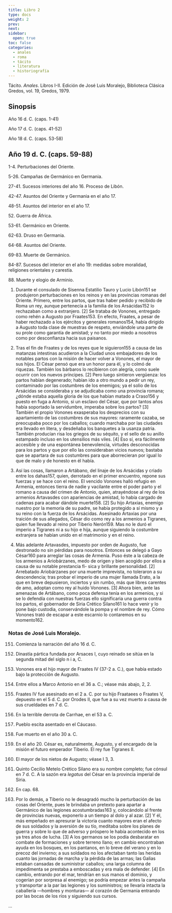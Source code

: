 ```yaml
---
title: Libro 2
type: docs
weight: 2
prev: 
next: 
sidebar:
  open: true
toc: false
categories:
  - anales
  - roma
  - tácito
  - literatura
  - historiografía
---
```


Tácito. *Anales*. Libros I-II. Edición de José Luis Moralejo, Biblioteca Clásica Gredos, vol. 19, Gredos, 1979.

## Sinopsis

Año 16 d. C. (caps. 1-41)

Año 17 d. C. (caps. 41-52)

Año 18 d. C. (caps. 53-58)

## Año 19 d. C. (caps. 59-88)

1-4. Perturbaciones del Oriente.

5-26. Campañas de Germánico en Germania.

27-41. Sucesos interiores del año 16. Proceso de Libón.

42-47. Asuntos del Oriente y Germania en el año 17.

48-51. Asuntos del interior en el año 17.

52\. Guerra de África.

53-61. Germánico en Oriente.

62-63. Druso en Germania.

64-68. Asuntos del Oriente.

69-83. Muerte de Germánico.

84-87. Sucesos del interior en el año 19: medidas sobre moralidad,
religiones orientales y carestía.

88\. Muerte y elogio de Arminio. 


1. Durante el consulado de Sisenna Estatilio Tauro y Lucio Libón151 se produjeron perturbaciones en los reinos y en las provincias romanas del Oriente. Primero, entre los partos, que tras haber pedido y recibido de Roma un rey, aunque pertenecía a la familia de los Arsácidas152 lo rechazaban como a extranjero. [2] Se trataba de Vonones, entregado como rehén a Augusto por Fraates153. En efecto, Fraates, a pesar de haber rechazado a los ejércitos y generales romanos154, había dirigido a Augusto toda clase de muestras de respeto, enviándole una parte de su prole como garantía de amistad; y no tanto por miedo a nosotros como por desconfianza hacia sus paisanos.

2.  Tras el fin de Fraates y de los reyes que le siguieron155 a causa de las matanzas intestinas acudieron a la Ciudad unos embajadores de los notables partos con la misión de hacer volver a Vonones, el mayor de sus hijos. El César pensó que era un honor para él, y lo colmó de riquezas. También los bárbaros lo recibieron con alegría, como suele ocurrir con los nuevos príncipes. [2] Pero luego sintieron vergüenza: los partos habían degenerado; habían ido a otro mundo a pedir un rey, contaminado por las costumbres de los enemigos; ya el solio de los Arsácidas se consideraba y se adjudicaba como una provincia romana; ¿dónde estaba aquella gloria de los que habían matado a Craso156 y puesto en fuga a Antonio, si un esclavo del César, que por tantos años había soportado la servidumbre, imperaba sobre los partos? [3] También el propio Vonones exasperaba los desprecios con su apartamiento de las costumbres de sus mayores: raramente cazaba, se preocupaba poco por los caballos; cuando marchaba por las ciudades era llevado en litera, y desdeñaba los banquetes a la usanza patria. También producían risa los griegos de su séquito, y el sello de su anillo estampado incluso en los utensilios más viles. [4] Eso sí, era fácilmente accesible y de una espontánea benevolencia, virtudes desconocidas para los partos y que por ello las consideraban vicios nuevos; bastaba que se apartara de sus costumbres para que aborrecieran por igual lo que de malo y de honesto en él había.

3. Así las cosas, llamaron a Artábano, del linaje de los Arsácidas y criado entre los dahas157, quien, derrotado en el primer encuentro, repone sus fuerzas y se hace con el reino. El vencido Vonones halló refugio en Armenia, entonces tierra de nadie y vacilante entre el poder parto y el romano a causa del crimen de Antonio, quien, atrayéndose al rey de los armenios Artavasdes con apariencias de amistad, lo había cargado de cadenas para acabar dándole muerte158. [2] Su hijo Artaxias, enemigo nuestro por la memoria de su padre, se había protegido a sí mismo y a su reino con la fuerza de los Arsácidas. Asesinado Artaxias por una traición de sus allegados, César dio como rey a los armenios a Tigranes, quien fue llevado al reino por Tiberio Nerón159. Mas no le duró el imperio a Tigranes ni a su hijo e hija, aunque siguiendo la costumbre extranjera se habían unido en el matrimonio y en el reino.

4. Más adelante Artavasdes, impuesto por orden de Augusto, fue destronado no sin pérdidas para nosotros. Entonces se delegó a Gayo César160 para arreglar las cosas de Armenia. Puso éste a la cabeza de los armenios a Ariobárzanes, medo de origen y bien acogido por ellos a causa de su notable prestancia fí- sica y brillante personalidad. [2] Arrebatado Ariobárzanes por una muerte imprevista, no toleraron a su descendencia; tras probar el imperio de una mujer llamada Erato, a la que en breve depusieron, inciertos y sin rumbo, más que libres carentes de amo, adoptan como rey al huido Vonones. [3] Ahora bien, ante las amenazas de Artábano, como poca defensa tenía en los armenios, y si se lo defendía con nuestras fuerzas ello significaria una guerra contra los partos, el gobernador de Siria Crético Silano161 lo hace venir y lo pone bajo custodia, conservándole la pompa y el nombre de rey. Cómo Vonones trató de escapar a este escarnio lo contaremos en su momento162.

### Notas de José Luis Moralejo.

151. Comienza la narración del año 16 d. C.

152. Dinastía pártica fundada por Arsaces I, cuyo reinado se sitúa en la segunda mitad del siglo n i a, C.

153. Vonones era el hijo mayor de Fraates IV (37-2 a. C.), que había estado bajo la protección de Augusto.

154. Entre ellos a Marco Antonio en el 36 a. C.; véase más abajo, 2, 2.

155. Fraates IV fue asesinado en el 2 a. C. por su hijo Fraataees o Fraates V, depuesto en el 5 d. C. por Orodes II, que fue a su vez muerto a causa de sus crueldades en 7 d. C.

156. En la terrible derrota de Carrhae, en el 53 a. C.

157. Pueblo escita asentado en el Cáucaso.

158. Fue muerto en el año 30 a. C.

159. En el año 20. César es, naturalmente, Augusto, y el encargado de la misión el futuro emperador Tiberio. El rey fue Tigranes II.

160. El mayor de los nietos de Augusto; véase I 3, 3.

161. Quinto Cecilio Metelo Crético Silano era su nombre completo; fue cónsul en 7 d. C. A la sazón era *legatus* del César en la provincia imperial de Siria.

162. En cap. 68.

5. Por lo demás, a Tiberio no le desagradó mucho la perturbación de las cosas del Oriente, pues le brindaba un pretexto para apartar a Germánico de las legiones acostumbradas163 y, colocándolo al frente de provincias nuevas, exponerlo a un tiempo al dolo y al azar. [2] Y él, más empeñado en apresurar la victoria cuanto mayores eran el afecto de sus soldados y la aversión de su tío, meditaba sobre los planes de guerra y sobre lo que de adverso y próspero le había acontecido en los ya tres años de lucha. [3] A los germanos se los podía desbaratar en combate de formaciones y sobre terreno llano; en cambio encontraban ayuda en los bosques, en los pantanos, en lo breve del verano y en lo precoz del invierno; a sus soldados no los afectaban tanto las heridas cuanto las jornadas de marcha y la pérdida de las armas; las Galias estaban cansadas de suministrar caballos; una larga columna de impedimenta se prestaba a emboscadas y era mala de defender. [4] En cambio, entrando por el mar, tendrían en sus manos el dominio, y cogerían por sorpresa al enemigo; se podría empezar antes la campaña y transportar a la par las legiones y los suministros; se llevaría intacta la caballería —hombres y monturas— al corazón de Germania entrando por las bocas de los ríos y siguiendo sus cursos.

...